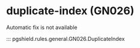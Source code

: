 # duplicate-index (GN026)

Automatic fix is not available

::: pgshield.rules.general.GN026.DuplicateIndex

